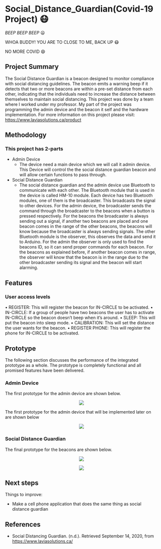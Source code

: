 # Social_Distance_Guardian(Covid-19 Project) 😷

*BEEP BEEP BEEP* 😦
<p> WHOA BUDDY! YOU ARE TO CLOSE TO ME, BACK UP 😷 </p>
<p> NO MORE COVID 😄 </p>
 

## Project Summary
The Social Distance Guardian is a beacon designed to monitor compliance with social distancing guidelines. The beacon emits a warning beep if it detects that two or more beacons are within a pre-set distance from each other, indicating that the individuals need to increase the distance between themselves to maintain social distancing.
This project was done by a team where I worked under my professor. My part of the project was programming the admin device and the beacon it self and the hardware implementation. 
For more information on this project please visit:
https://www.laviasolutions.ca/product

## Methodology
### This project has 2-parts
- Admin Device 
  - The device need a main device which we will call it admin device. This Device will control the the social distance guardian beacon and will allow certain functions to pass through.
- Social Distance Guardian 
  - The social distance guardian and the admin device use Bluetooth to communicate with each other. The Bluetooth module that is used in the device is called HM-10 module. Each device has two Bluetooth modules, one of them is the broadcaster. This broadcasts the signal to other devices. For the admin device, the broadcaster sends the command through the broadcaster to the beacons when a button is pressed respectively. For the beacons the broadcaster is always sending out a signal, if another two beacons are placed and one beacon comes in the range of the other beacons, the beacons will know because the broadcaster is always sending signals. The other Bluetooth module is the observer, this observes the data and send it to Arduino. For the admin the observer is only used to find the beacons ID, so it can send proper commands for each beacon. For the beacons as explained before, if another beacon comes in range, the observer will know that the beacon is in the range due to the other broadcaster sending its signal and the beacon will start alarming.

## Features
### User access levels
•	REGISTER: This will register the beacon for IN-CIRCLE to be activated.
•	IN-CIRCLE: If a group of people have two beacons the user has to activate IN-CIRCLE so the beacon doesn’t beep when it’s around.
•	SLEEP: This will put the beacon into sleep mode.
•	CALIBRATION: This will set the distance the user wants for the beacon.
•	REGISTER PHONE: This will register the phone for IN-CIRCLE to be activated.


## Prototype
The following section discusses the performance of the integrated prototype as a whole. The
prototype is completely functional and all promised features have been delivered. 

### Admin Device
The first prototype for the admin device are shown below. 

<p align="center">
  <img src="https://user-images.githubusercontent.com/57046416/217137512-046d1e5d-38b9-4418-9ba3-fa388ed9a0e0.png"/>
</p>

The first prototype for the admin device that will be implemented later on are shown below
<p align="center">
  <img src="https://user-images.githubusercontent.com/57046416/217137621-4e044240-0499-42ce-afcb-55a0e046ebca.png"/>
</p>


### Social Distance Guardian
The final prototype for the beacons are shown below.

<p align="center">
  <img src="https://user-images.githubusercontent.com/57046416/217138114-6e0c8e42-46d5-46d4-b032-f3723ee40d22.png"/>
</p>

<p align="center">
  <img src="https://user-images.githubusercontent.com/57046416/217138824-bc000baa-7981-49da-82f0-e7d5d14fad06.png"/>
</p>



## Next steps

Things to improve:
- Make a cell phone application that does the same thing as social distance guardian




## References

- Social Distancing Guardian. (n.d.). Retrieved September 14, 2020, from https://www.laviasolutions.ca/

